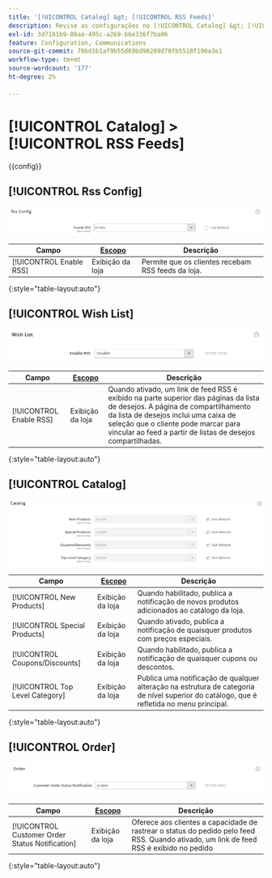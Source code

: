 ```yaml
---
title: '[!UICONTROL Catalog] &gt; [!UICONTROL RSS Feeds]'
description: Revise as configurações no [!UICONTROL Catalog] &gt; [!UICONTROL RSS Feeds] página do Administrador do Commerce.
exl-id: 3d71b1b9-08aa-495c-a269-b6e336f7ba06
feature: Configuration, Communications
source-git-commit: 76bd1b1af9b55d69bd98209d70fb5518f190a3e1
workflow-type: tm+mt
source-wordcount: '177'
ht-degree: 2%

---
```


# [!UICONTROL Catalog] > [!UICONTROL RSS Feeds]

{{config}}

## [!UICONTROL Rss Config]

![Configuração Rss](./assets/rss-feeds-rss-config.png)<!-- zoom -->

<!-- [Rss Config](https://docs.magento.com/user-guide/marketing/rss-feed.html) -->

| Campo | [Escopo](../../getting-started/websites-stores-views.md#scope-settings) | Descrição |
|--- |--- |--- |
| [!UICONTROL Enable RSS] | Exibição da loja | Permite que os clientes recebam RSS feeds da loja. |

{:style=&quot;table-layout:auto&quot;}

## [!UICONTROL Wish List]

![Lista de desejos](./assets/rss-feeds-wishlist.png)<!-- zoom -->

<!-- [Wish List](https://docs.magento.com/user-guide/marketing/wishlists.html) -->

| Campo | [Escopo](../../getting-started/websites-stores-views.md#scope-settings) | Descrição |
|--- |--- |--- |
| [!UICONTROL Enable RSS] | Exibição da loja | Quando ativado, um link de feed RSS é exibido na parte superior das páginas da lista de desejos. A página de compartilhamento da lista de desejos inclui uma caixa de seleção que o cliente pode marcar para vincular ao feed a partir de listas de desejos compartilhadas. |

{:style=&quot;table-layout:auto&quot;}

## [!UICONTROL Catalog]

![Catálogo](./assets/rss-feeds-catalog.png)<!-- zoom -->

<!-- [Catalog](https://docs.magento.com/user-guide/catalog/catalog-menu.html) -->

| Campo | [Escopo](../../getting-started/websites-stores-views.md#scope-settings) | Descrição |
|--- |--- |--- |
| [!UICONTROL New Products] | Exibição da loja | Quando habilitado, publica a notificação de novos produtos adicionados ao catálogo da loja. |
| [!UICONTROL Special Products] | Exibição da loja | Quando ativado, publica a notificação de quaisquer produtos com preços especiais. |
| [!UICONTROL Coupons/Discounts] | Exibição da loja | Quando habilitado, publica a notificação de quaisquer cupons ou descontos. |
| [!UICONTROL Top Level Category] | Exibição da loja | Publica uma notificação de qualquer alteração na estrutura de categoria de nível superior do catálogo, que é refletida no menu principal. |

{:style=&quot;table-layout:auto&quot;}

## [!UICONTROL Order]

![Pedido](./assets/rss-feeds-order.png)<!-- zoom -->

<!-- [Order](https://docs.magento.com/user-guide/sales/order-status-notification.html) -->

| Campo | [Escopo](../../getting-started/websites-stores-views.md#scope-settings) | Descrição |
|--- |--- |--- |
| [!UICONTROL Customer Order Status Notification] | Exibição da loja | Oferece aos clientes a capacidade de rastrear o status do pedido pelo feed RSS. Quando ativado, um link de feed RSS é exibido no pedido |

{:style=&quot;table-layout:auto&quot;}
